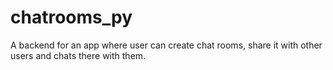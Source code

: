 # chatrooms_py
A backend for an app where user can create chat rooms, share it with other users and chats there with them.
